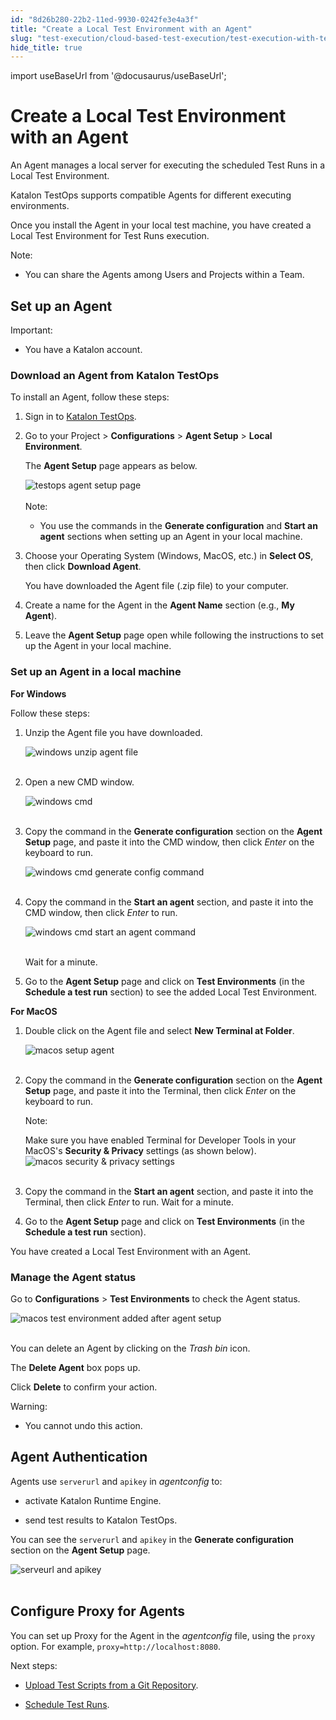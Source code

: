 ```yaml
---
id: "8d26b280-22b2-11ed-9930-0242fe3e4a3f"
title: "Create a Local Test Environment with an Agent"
slug: "test-execution/cloud-based-test-execution/test-execution-with-testops/local-test-environments/create-a-local-test-environment-with-an-agent"
hide_title: true
---
```

import useBaseUrl from '@docusaurus/useBaseUrl';


# <a id="id" class="anchor_top_offset"/><a id="ariaid-title1" class="anchor_top_offset"/>Create a Local Test Environment with an Agent

<p xmlns="http://www.w3.org/1999/xhtml" className="p">An Agent manages a local server for executing the scheduled Test   Runs in a Local Test Environment.</p> 
<p xmlns="http://www.w3.org/1999/xhtml" className="p">Katalon TestOps supports compatible Agents for different   executing environments.</p> 
<p xmlns="http://www.w3.org/1999/xhtml" className="p">Once you install the Agent in your local test machine, you have   created a Local Test Environment for Test Runs execution.</p> 
<div xmlns="http://www.w3.org/1999/xhtml" className="note note note_note"><span className="note__title">Note:</span> 
  <p className="p" /><div className="p"><ul className="ul"><li className="li"><p className="p">You can share the Agents among Users and Projects within a
          Team.</p></li></ul></div>
</div>

## <a id="id_1" class="anchor_top_offset"/>Set up an Agent

<div xmlns="http://www.w3.org/1999/xhtml" className="note important note_important"><span className="note__title">Important:</span> 
  <p className="p" /><div className="p"><ul className="ul"><li className="li"><p className="p">You have a Katalon account.</p></li></ul></div>
</div>

### <a id="id_2" class="anchor_top_offset"/>Download an Agent from Katalon TestOps

<p xmlns="http://www.w3.org/1999/xhtml" className="p">To install an Agent, follow these steps:</p> 
<ol xmlns="http://www.w3.org/1999/xhtml" className="ol"><li className="li">     <p className="p">Sign in to <a className="xref j-external-link" href="https://testops.katalon.io/login" target="_blank">Katalon         TestOps</a>.</p>   </li><li className="li">     <p className="p">Go to your Project &gt; <strong className="ph b">Configurations</strong> &gt;       <strong className="ph b">Agent Setup</strong> &gt; <strong className="ph b">Local         Environment</strong>.</p>     <p className="p">The <strong className="ph b">Agent Setup</strong> page appears as below.</p>     <div className="p">       <img className="image" src={useBaseUrl("https://github.com/katalon-studio/docs-images/raw/master/katalon-analytics/docs/testops-revamp-july-agent-setup/agen-setup-page-to-2.png")} alt="testops agent setup page" /><br /><br />       <div className="note note note_note"><span className="note__title">Note:</span>          <p className="p" /><div className="p"><ul className="ul"><li className="li"><p className="p">You use the commands in the <strong className="ph b">Generate                   configuration</strong> and <strong className="ph b">Start an agent</strong> sections                 when setting up an Agent in your local machine.</p></li></ul></div></div></div>   </li><li className="li">     <p className="p">Choose your Operating System (Windows, MacOS, etc.) in       <strong className="ph b">Select OS</strong>, then click <strong className="ph b">Download         Agent</strong>.</p>     <p className="p">You have downloaded the Agent file (.zip file) to your       computer.</p>   </li><li className="li">     <p className="p">Create a name for the Agent in the <strong className="ph b">Agent Name</strong>       section (e.g., <strong className="ph b">My Agent</strong>).</p>   </li><li className="li"><p className="p">Leave the <strong className="ph b">Agent Setup</strong> page open while following       the instructions to set up the Agent in your local machine.</p></li></ol> 

### <a id="id_3" class="anchor_top_offset"/>Set up an Agent in a local machine

<p xmlns="http://www.w3.org/1999/xhtml" className="p">   <strong className="ph b">For Windows</strong> </p> 
<p xmlns="http://www.w3.org/1999/xhtml" className="p">Follow these steps:</p> 
<ol xmlns="http://www.w3.org/1999/xhtml" className="ol"><li className="li">     <p className="p">Unzip the Agent file you have downloaded.</p>     <p className="p">       <img className="image" src={useBaseUrl("https://github.com/katalon-studio/docs-images/raw/master/katalon-studio/docs/kt_install_agent/kt_unzip_agent_setup.png")} alt="windows unzip agent file" /><br /><br />     </p>   </li><li className="li">     <p className="p">Open a new CMD window.</p>     <p className="p">       <img className="image" src={useBaseUrl("https://github.com/katalon-studio/docs-images/raw/master/katalon-studio/docs/kt_install_agent/kt_agent_cmd.png")} alt="windows cmd" /><br /><br />     </p>   </li><li className="li">     <p className="p">Copy the command in the <strong className="ph b">Generate configuration</strong>       section on the <strong className="ph b">Agent Setup</strong> page, and paste it into       the CMD window, then click <em className="ph i">Enter</em> on the keyboard to       run.</p>     <p className="p">       <img className="image" src={useBaseUrl("https://github.com/katalon-studio/docs-images/raw/master/katalon-studio/docs/kt_install_agent/kt_paste_gen_config_cmd.png")} alt="windows cmd generate config command" /><br /><br />     </p>   </li><li className="li">     <p className="p">Copy the command in the <strong className="ph b">Start an agent</strong> section,       and paste it into the CMD window, then click <em className="ph i">Enter</em> to       run.</p>     <p className="p">       <img className="image" src={useBaseUrl("https://github.com/katalon-studio/docs-images/raw/master/katalon-studio/docs/kt_install_agent/kt_paste_start_agent.png")} alt="windows cmd start an agent command" /><br /><br />     </p>     <p className="p">Wait for a minute.</p>   </li><li className="li">     <p className="p">Go to the <strong className="ph b">Agent Setup</strong> page and click on       <strong className="ph b">Test Environments</strong> (in the <strong className="ph b">Schedule a test         run</strong> section) to see the added Local Test Environment.</p>   </li></ol> 
<p xmlns="http://www.w3.org/1999/xhtml" className="p">   <strong className="ph b">For MacOS</strong> </p> 
<ol xmlns="http://www.w3.org/1999/xhtml" className="ol"><li className="li">     <p className="p">Double click on the Agent file and select <strong className="ph b">New Terminal         at Folder</strong>.</p>     <p className="p">       <img className="image" src={useBaseUrl("https://github.com/katalon-studio/docs-images/raw/master/katalon-analytics/docs/testops-revamp-july-agent-setup/open-katalon-agent-for-macos.png")} alt="macos setup agent" /><br /><br />     </p>   </li><li className="li">     <p className="p">Copy the command in the <strong className="ph b">Generate configuration</strong>       section on the <strong className="ph b">Agent Setup</strong> page, and paste it into       the Terminal, then click <em className="ph i">Enter</em> on the keyboard to run.</p>     <div className="note note note_note"><span className="note__title">Note:</span>        <p className="p">Make sure you have enabled Terminal for Developer Tools in your         MacOS's <strong className="ph b">Security &amp; Privacy</strong> settings (as shown         below). <img className="image" src={useBaseUrl("https://github.com/katalon-studio/docs-images/raw/master/katalon-analytics/docs/testops-revamp-july-agent-setup/enable-terminal-for-developer-tool-macos.png")} alt="macos security & privacy settings" /><br /><br />       </p>     </div></li><li className="li">     <p className="p">Copy the command in the <strong className="ph b">Start an agent</strong> section,       and paste it into the Terminal, then click <em className="ph i">Enter</em> to run.       Wait for a minute.</p>   </li><li className="li"><p className="p">Go to the <strong className="ph b">Agent Setup</strong> page and click on       <strong className="ph b">Test Environments</strong> (in the <strong className="ph b">Schedule a test         run</strong> section).</p></li></ol> 
<p xmlns="http://www.w3.org/1999/xhtml" className="p">You have created a Local Test Environment with an Agent.</p> 

### <a id="id_4" class="anchor_top_offset"/>Manage the Agent status

<p xmlns="http://www.w3.org/1999/xhtml" className="p">Go to <strong className="ph b">Configurations</strong> &gt; <strong className="ph b">Test     Environments</strong> to check the Agent status.</p> 
<p xmlns="http://www.w3.org/1999/xhtml" className="p">   <img className="image" src={useBaseUrl("https://github.com/katalon-studio/docs-images/raw/master/katalon-analytics/docs/testops-revamp-july-agent-setup/test-environment-created-on-testops-2.png")} alt="macos test environment added after agent setup" /><br /><br /> </p> 
<p xmlns="http://www.w3.org/1999/xhtml" className="p">You can delete an Agent by clicking on the <em className="ph i">Trash bin</em>   icon.</p> 
<p xmlns="http://www.w3.org/1999/xhtml" className="p">The <strong className="ph b">Delete Agent</strong> box pops up.</p> 
<p xmlns="http://www.w3.org/1999/xhtml" className="p">Click <strong className="ph b">Delete</strong> to confirm your action.</p> 
<div xmlns="http://www.w3.org/1999/xhtml" className="note warning note_warning"><span className="note__title">Warning:</span> 
  <p className="p" /><div className="p"><ul className="ul"><li className="li"><p className="p">You cannot undo this action.</p></li></ul></div>
</div>

## <a id="id_5" class="anchor_top_offset"/>Agent Authentication

<div xmlns="http://www.w3.org/1999/xhtml" className="p">Agents use <code className="ph codeph">serverurl</code> and <code className="ph codeph">apikey</code> in
  <em className="ph i">agentconfig</em> to:<ul className="ul"><li className="li"><p className="p">activate Katalon Runtime Engine.</p></li><li className="li"><p className="p">send
        test results to Katalon TestOps.</p></li></ul></div>
<p xmlns="http://www.w3.org/1999/xhtml" className="p">You can see the <code className="ph codeph">serverurl</code> and <code className="ph codeph">apikey</code>   in the <strong className="ph b">Generate configuration</strong> section on the   <strong className="ph b">Agent Setup</strong> page.</p> 
<p xmlns="http://www.w3.org/1999/xhtml" className="p">   <img className="image" src={useBaseUrl("https://github.com/katalon-studio/docs-images/raw/master/katalon-analytics/docs/testops-revamp-july-agent-setup/agent-setup-code-page-blurred-red-2.png")} alt="serveurl and apikey" /><br /><br /> </p> 

## <a id="id_6" class="anchor_top_offset"/>Configure Proxy for Agents

<p xmlns="http://www.w3.org/1999/xhtml" className="p">You can set up Proxy for the Agent in the <em className="ph i">agentconfig</em>   file, using the <code className="ph codeph">proxy</code> option. For example,   <code className="ph codeph">proxy=http://localhost:8080</code>.</p> 
<div xmlns="http://www.w3.org/1999/xhtml" className="p">Next steps: <ul className="ul"><li className="li"><p className="p"><a className="xref" href="/test-management/upload-test-scripts-from-the-git-repository-to-katalon-testops">Upload
          Test Scripts from a Git Repository</a>. </p></li><li className="li"><p className="p"><a className="xref" href="/test-execution/schedule-test-execution/schedule-test-runs-in-testops">Schedule
          Test Runs</a>.</p></li></ul></div>

